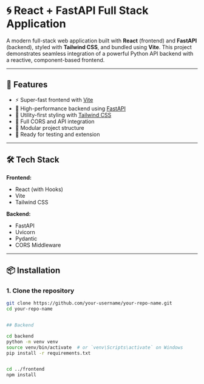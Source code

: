 # 🌀 React + FastAPI Full Stack Application

A modern full-stack web application built with **React** (frontend) and **FastAPI** (backend), styled with **Tailwind CSS**, and bundled using **Vite**. This project demonstrates seamless integration of a powerful Python API backend with a reactive, component-based frontend.

---

## 🚀 Features

- ⚡️ Super-fast frontend with [Vite](https://vitejs.dev/)
- 🐍 High-performance backend using [FastAPI](https://fastapi.tiangolo.com/)
- 💅 Utility-first styling with [Tailwind CSS](https://tailwindcss.com/)
- 🔁 Full CORS and API integration
- 🧱 Modular project structure
- 🧪 Ready for testing and extension

---

## 🛠️ Tech Stack

**Frontend:**
- React (with Hooks)
- Vite
- Tailwind CSS

**Backend:**
- FastAPI
- Uvicorn
- Pydantic
- CORS Middleware

---

## 📦 Installation

### 1. Clone the repository

```bash
git clone https://github.com/your-username/your-repo-name.git
cd your-repo-name


## Backend

cd backend
python -m venv venv
source venv/bin/activate  # or `venv\Scripts\activate` on Windows
pip install -r requirements.txt


cd ../frontend
npm install
